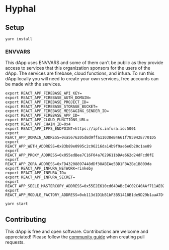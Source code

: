 # Hyphal

## Setup

```
yarn install
```

### ENVVARS

This dApp uses ENVVARS and some of them can't be public as they provide access to services that this organization sponsors for the users of the dApp. The services are firebase, cloud functions, and infura. To run this dApp locally you will need to create your own services, free accounts can be made with the services.

```
export REACT_APP_FIREBASE_API_KEY=
export REACT_APP_FIREBASE_AUTH_DOMAIN=
export REACT_APP_FIREBASE_PROJECT_ID=
export REACT_APP_FIREBASE_STORAGE_BUCKET=
export REACT_APP_FIREBASE_MESSAGING_SENDER_ID=
export REACT_APP_FIREBASE_APP_ID=
export REACT_APP_CLOUD_FUNCTIONS_URL=
export REACT_APP_CHAIN_ID=0x4
export REACT_APP_IPFS_ENDPOINT=https://ipfs.infura.io:5001
export REACT_APP_DOMAIN_ADDRESS=0xa5676205dBd9ffa11038eB4661f785942E7701D5
export REACT_APP_WETH_ADDRESS=0x83b89e0995c2c96216da14b9f9ae6e6b20c1ae89
export REACT_APP_PROXY_ADDRESS=0x055edBee7C16F04a7629611bDAe662d24dFcd0fE
export REACT_APP_ZORA_ADDRESS=0xFD43208897448dDf38ABEAe5BD1F8A2Be1B809da
export REACT_APP_INFURA_NETWORK=rinkeby
export REACT_APP_INFURA_ID=
export REACT_APP_INFURA_SECRET=
export REACT_APP_SEELE_MASTERCOPY_ADDRESS=0x55E2E610cd64DABcE4C02C40AAf711AE02b52fcf
export REACT_APP_MODULE_FACTORY_ADDRESS=0xb113d1D1bB1bF3B51418B1de9D29b1aaA7Df1007
```

```
yarn start
```

## Contributing 

This dApp is free and open software. Contributions are welcome and appreciated! Please follow the [community guide](https://github.com/HyphalDAO/community) when creating pull requests. 

